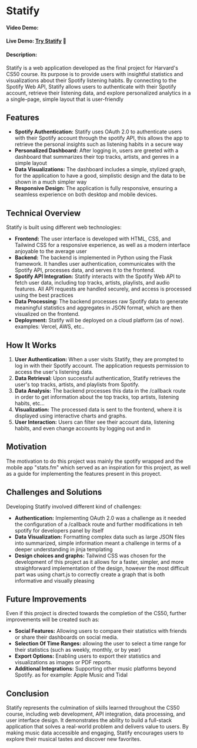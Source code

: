 # Statify
#### Video Demo:  <URL HERE>
#### Live Demo: [Try Statify](https://statify-t8gj.onrender.com/) 🎵
#### Description:
Statify is a web application developed as the final project for Harvard's CS50 course. Its purpose is to provide users with insightful statistics and visualizations about their Spotify listening habits. By connecting to the Spotify Web API, Statify allows users to authenticate with their Spotify account, retrieve their listening data, and explore personalized analytics in a a single-page, simple layout that is user-friendly

## Features

- **Spotify Authentication:** Statify uses OAuth 2.0 to authenticate users with their Spotify account through the spotify API, this allows the app to retrieve the personal insights such as listening habits in a secure way
- **Personalized Dashboard:** After logging in, users are greeted with a dashboard that summarizes their top tracks, artists, and genres in a simple layout
- **Data Visualizations:** The dashboard includes a simple, stylized graph, for the application to have a good, simplistic design and the data to be shown in a much simpler way
- **Responsive Design:** The application is fully responsive, ensuring a seamless experience on both desktop and mobile devices.

## Technical Overview

Statify is built using different web technologies:

- **Frontend:** The user interface is developed with HTML, CSS, and Tailwind CSS for a responsive experience, as well as a modern interface anjoyable to the average user
- **Backend:** The backend is implemented in Python using the Flask framework. It handles user authentication, communicates with the Spotify API, processes data, and serves it to the frontend.
- **Spotify API Integration:** Statify interacts with the Spotify Web API to fetch user data, including top tracks, artists, playlists, and audio features. All API requests are handled securely, and access is processed using the best practices
- **Data Processing:** The backend processes raw Spotify data to generate meaningful statistics and aggregates in JSON format, which are then visualized on the frontend.
- **Deployment:** Statify will be deployed on a cloud platform (as of now). examples: Vercel, AWS, etc..

## How It Works

1. **User Authentication:** When a user visits Statify, they are prompted to log in with their Spotify account. The application requests permission to access the user's listening data.
2. **Data Retrieval:** Upon successful authentication, Statify retrieves the user's top tracks, artists, and playlists from Spotify.
3. **Data Analysis:** The backend processes this data in the /callback route in order to get information about the top tracks, top artists, listening habits, etc...
4. **Visualization:** The processed data is sent to the frontend, where it is displayed using interactive charts and graphs.
5. **User Interaction:** Users can filter see their account data, listening habits, and even change accounts by logging out and in

## Motivation

The motivation to do this project was mainly the spotify wrapped and the mobile app "stats.fm" which served as an inspiration for this project, as well as a guide for implementing the features present in this proyect.

## Challenges and Solutions

Developing Statify involved different kind of challenges:

- **Authentication:** Implementing OAuth 2.0 was a challenge as it needed the configuration of a /callback route and further modifications in teh spotify for developers panel by itself
- **Data Visualization:** Formatting complex data such as large JSON files into summarized, simple information meant a challenge in terms of a deeper understanding in jinja templating
- **Design choices and graphs:** Tailwind CSS was chosen for the development of this project as it allows for a faster, simpler, and more straighforward implementation of the design, however the most difficult part was using chart.js to correctly create a graph that is both informative and visually pleasing

## Future Improvements

Even if this project is directed towards the completion of the CS50, further improvements will be created such as:

- **Social Features:** Allowing users to compare their statistics with friends or share their dashboards on social media.
- **Selection Of Time Ranges:** allowing the user to select a time range for their statistics (such as weekly, monthly, or by year)
- **Export Options:** Enabling users to export their statistics and visualizations as images or PDF reports.
- **Additional Integrations:** Supporting other music platforms beyond Spotify. as for example: Apple Music and Tidal

## Conclusion

Statify represents the culmination of skills learned throughout the CS50 course, including web development, API integration, data processing, and user interface design. It demonstrates the ability to build a full-stack application that solves a real-world problem and delivers value to users. By making music data accessible and engaging, Statify encourages users to explore their musical tastes and discover new favorites.
